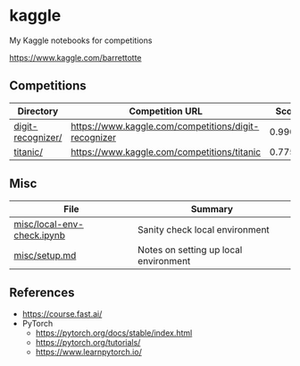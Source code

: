 # kaggle

My Kaggle notebooks for competitions

https://www.kaggle.com/barrettotte

## Competitions

| Directory                              | Competition URL                                      | Score   |
| -------------------------------------- | ---------------------------------------------------- | ------- |
| [digit-recognizer/](digit-recognizer/) | https://www.kaggle.com/competitions/digit-recognizer | 0.99035 |
| [titanic/](titanic/)                   | https://www.kaggle.com/competitions/titanic          | 0.77511 |


## Misc

| File                                                     | Summary                        |
| -------------------------------------------------------- | ------------------------------ |
| [misc/local-env-check.ipynb](misc/local-env-check.ipynb) | Sanity check local environment |
| [misc/setup.md](misc/setup.md)                           | Notes on setting up local environment |

## References

- https://course.fast.ai/
- PyTorch
  - https://pytorch.org/docs/stable/index.html
  - https://pytorch.org/tutorials/
  - https://www.learnpytorch.io/
